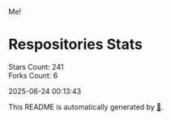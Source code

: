 Me!

# Respositories Stats
Stars Count: 241  
Forks Count: 6

2025-06-24 00:13:43  

This README is automatically generated by [🐰](https://github.com/rnitta/rnitta).
